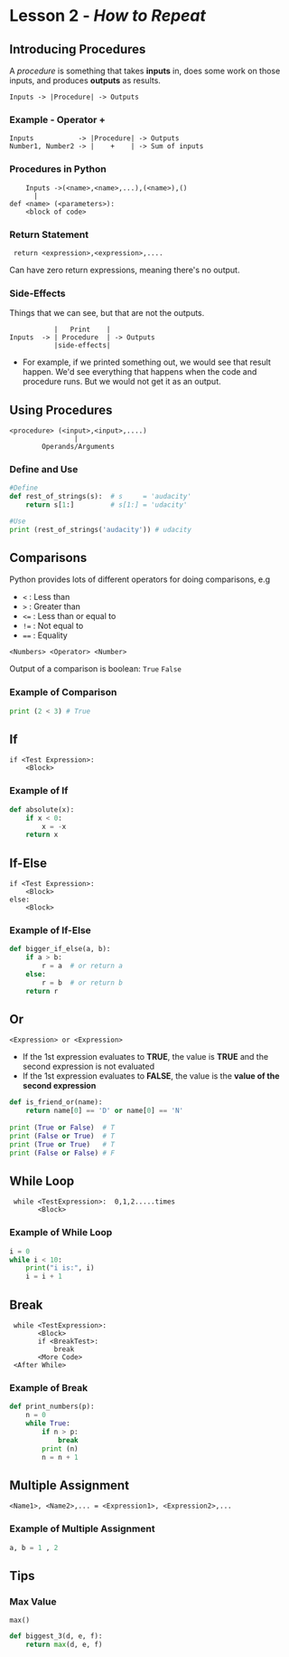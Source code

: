 # Lesson 2 - _How to Repeat_

## Introducing Procedures
A _procedure_ is something that takes **inputs** in, does some work on those inputs, and produces **outputs** as results.
```
Inputs -> |Procedure| -> Outputs
```  
### Example - Operator + 
```
Inputs           -> |Procedure| -> Outputs
Number1, Number2 -> |    +    | -> Sum of inputs
```
### Procedures in Python
```
    Inputs ->(<name>,<name>,...),(<name>),()
      |
def <name> (<parameters>):
    <block of code>
```
### Return Statement
```
 return <expression>,<expression>,.... 
```
Can have zero return expressions, meaning there's no output.

### Side-Effects
Things that we can see, but that are not the outputs.
```
           |   Print    |
Inputs  -> | Procedure  | -> Outputs
           |side-effects|
```
* For example, if we printed something out, we would see that result happen. 
We'd see everything that happens when the code and procedure runs. 
But we would not get it as an output.

## Using Procedures
```
<procedure> (<input>,<input>,....)
                |
        Operands/Arguments
```
### Define and Use
```python
#Define
def rest_of_strings(s):  # s     = 'audacity'
    return s[1:]         # s[1:] = 'udacity'

#Use
print (rest_of_strings('audacity')) # udacity   
```

## Comparisons
Python provides lots of different operators for doing comparisons, e.g
 - `<`  : Less than 
 - `>`  : Greater than
 - `<=` : Less than or equal to
 - `!=` : Not equal to
 - `==` : Equality
```
<Numbers> <Operator> <Number>
```
Output of a comparison is boolean: `True` `False`

### Example of Comparison 
```python
print (2 < 3) # True
```

## If
```
if <Test Expression>:
    <Block>    
```
### Example of If
```python
def absolute(x):
    if x < 0:
        x = -x
    return x
```
## If-Else
```
if <Test Expression>:
    <Block>   
else:
    <Block> 
```
### Example of If-Else
```python
def bigger_if_else(a, b):
    if a > b:
        r = a  # or return a
    else:
        r = b  # or return b
    return r
```

## Or
```
<Expression> or <Expression>
```
- If the 1st expression evaluates to **TRUE**, the value is **TRUE** and the second expression is not evaluated
- If the 1st expression evaluates to **FALSE**, the value is the **value of the second expression** 

```python
def is_friend_or(name):
    return name[0] == 'D' or name[0] == 'N'
    
print (True or False)  # T
print (False or True)  # T
print (True or True)   # T  
print (False or False) # F 
```

## While Loop
``` 
 while <TestExpression>:  0,1,2.....times
       <Block>
```
### Example of While Loop
```python
i = 0
while i < 10:
    print("i is:", i)
    i = i + 1
```

## Break
``` 
 while <TestExpression>: 
       <Block>
       if <BreakTest>:
           break
       <More Code>         
 <After While>  
```

### Example of Break
```python
def print_numbers(p):
    n = 0
    while True:
        if n > p:
            break
        print (n)
        n = n + 1       
```

## Multiple Assignment
```
<Name1>, <Name2>,... = <Expression1>, <Expression2>,...   
```
### Example of Multiple Assignment
```python
a, b = 1 , 2
```

## Tips
### Max Value
`max()`
```python
def biggest_3(d, e, f):
    return max(d, e, f)
```
